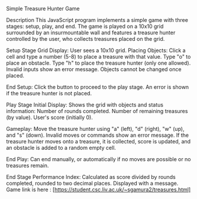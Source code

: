 Simple Treasure Hunter Game

Description
This JavaScript program implements a simple game with three stages: setup, play, and end. The game is played on a 10x10 grid surrounded by an insurmountable wall and features a treasure hunter controlled by the user, who collects treasures placed on the grid.

Setup Stage
Grid Display: User sees a 10x10 grid.
Placing Objects:
Click a cell and type a number (5-8) to place a treasure with that value.
Type "o" to place an obstacle.
Type "h" to place the treasure hunter (only one allowed).
Invalid inputs show an error message.
Objects cannot be changed once placed.

End Setup: Click the button to proceed to the play stage. An error is shown if the treasure hunter is not placed.

Play Stage
Initial Display: Shows the grid with objects and status information:
Number of rounds completed.
Number of remaining treasures (by value).
User's score (initially 0).

Gameplay:
Move the treasure hunter using "a" (left), "d" (right), "w" (up), and "s" (down).
Invalid moves or commands show an error message.
If the treasure hunter moves onto a treasure, it is collected, score is updated, and an obstacle is added to a random empty cell.

End Play: Can end manually, or automatically if no moves are possible or no treasures remain.

End Stage
Performance Index: Calculated as score divided by rounds completed, rounded to two decimal places. Displayed with a message.
Game link is here : [https://student.csc.liv.ac.uk/~sgamura2/treasures.html] 
